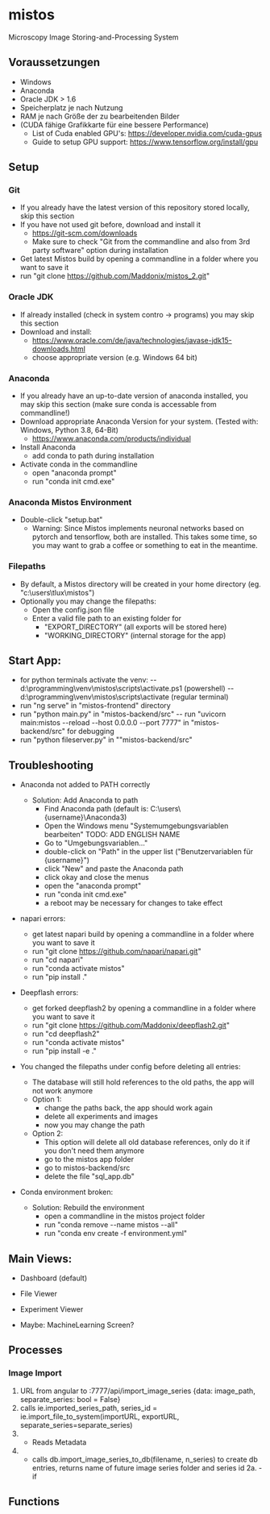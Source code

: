 # mistos
Microscopy Image Storing-and-Processing System

## Voraussetzungen
- Windows
- Anaconda
- Oracle JDK > 1.6
- Speicherplatz je nach Nutzung
- RAM je nach Größe der zu bearbeitenden Bilder
- (CUDA fähige Grafikkarte für eine bessere Performance)
    - List of Cuda enabled GPU's: https://developer.nvidia.com/cuda-gpus
    - Guide to setup GPU support: https://www.tensorflow.org/install/gpu

## Setup
### Git
- If you already have the latest version of this repository stored locally, skip this section
- If you have not used git before, download and install it
    - https://git-scm.com/downloads
    - Make sure to check "Git from the commandline and also from 3rd party software" option during installation 
- Get latest Mistos build by opening a commandline in a folder where you want to save it
- run "git clone https://github.com/Maddonix/mistos_2.git"

### Oracle JDK
- If already installed (check in system contro -> programs) you may skip this section
- Download and install: 
    - https://www.oracle.com/de/java/technologies/javase-jdk15-downloads.html
    - choose appropriate version (e.g. Windows 64 bit)

### Anaconda
- If you already have an up-to-date version of anaconda installed, you may skip this section (make sure conda is accessable from commandline!)
- Download appropriate Anaconda Version for your system. (Tested with: Windows, Python 3.8, 64-Bit)
    - https://www.anaconda.com/products/individual
- Install Anaconda
    - add conda to path during installation
- Activate conda in the commandline
    - open "anaconda prompt"
    - run "conda init cmd.exe"

### Anaconda Mistos Environment
- Double-click "setup.bat"
    - Warning: Since Mistos implements neuronal networks based on pytorch and tensorflow, both are installed. This takes some time, so you may want to grab a coffee or something to eat in the meantime. 

### Filepaths
- By default, a Mistos directory will be created in your home directory (eg. "c:\\users\\tlux\\mistos")
- Optionally you may change the filepaths:
    - Open the config.json file
    - Enter a valid file path to an existing folder for 
        - "EXPORT_DIRECTORY" (all exports will be stored here)
        - "WORKING_DIRECTORY" (internal storage for the app)

## Start App:
- for python terminals activate the venv: 
-- d:\programming\venv\mistos\scripts\activate.ps1 (powershell)
-- d:\programming\venv\mistos\scripts\activate (regular terminal)
- run "ng serve" in "mistos-frontend" directory
- run "python main.py" in "mistos-backend/src"
-- run "uvicorn main:mistos --reload --host 0.0.0.0 --port 7777" in "mistos-backend/src" for debugging
- run "python fileserver.py" in ""mistos-backend/src" 

## Troubleshooting
- Anaconda not added to PATH correctly
    - Solution: Add Anaconda to path
        - Find Anaconda path (default is: C:\\users\\{username}\\Anaconda3)
        - Open the Windows menu "Systemumgebungsvariablen bearbeiten" TODO: ADD ENGLISH NAME
        - Go to "Umgebungsvariablen..."
        - double-click on "Path" in the upper list ("Benutzervariablen für {username}")
        - click "New" and paste the Anaconda path
        - click okay and close the menus
        - open the "anaconda prompt"
        - run "conda init cmd.exe"
        - a reboot may be necessary for changes to take effect

- napari errors: 
    - get latest napari build by opening a commandline in a folder where you want to save it
    - run "git clone https://github.com/napari/napari.git"
    - run "cd napari"
    - run "conda activate mistos"
    - run "pip install ."

- Deepflash errors:
    - get forked deepflash2 by opening a commandline in a folder where you want to save it
    - run "git clone https://github.com/Maddonix/deepflash2.git"
    - run "cd deepflash2"
    - run "conda activate mistos"
    - run "pip install -e ."

- You changed the filepaths under config before deleting all entries:
    - The database will still hold references to the old paths, the app will not work anymore
    - Option 1: 
        - change the paths back, the app should work again
        - delete all experiments and images
        - now you may change the path
    - Option 2: 
        - This option will delete all old database references, only do it if you don't need them anymore
        - go to the mistos app folder
        - go to mistos-backend/src
        - delete the file "sql_app.db"

- Conda environment broken:
    - Solution: Rebuild the environment
        - open a commandline in the mistos project folder
        - run "conda remove --name mistos --all"
        - run "conda env create -f environment.yml"


## Main Views:
- Dashboard (default)
- File Viewer
- Experiment Viewer

- Maybe: MachineLearning Screen?

## Processes
### Image Import
1. URL from angular to :7777/api/import_image_series {data: image_path, separate_series: bool = False}
2. calls ie.imported_series_path, series_id = ie.import_file_to_system(importURL, exportURL, separate_series=separate_series)
2. - Reads Metadata
2. - calls db.import_image_series_to_db(filename, n_series) to create db entries, returns name of future image series folder and series id 
2a. - if 


## Functions

